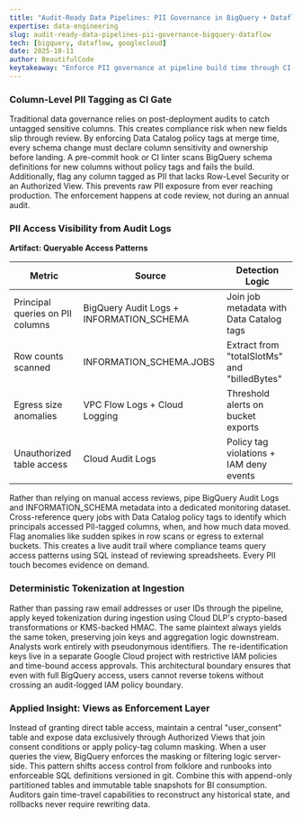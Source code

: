 ```yaml
---
title: "Audit-Ready Data Pipelines: PII Governance in BigQuery + Dataflow"
expertise: data-engineering
slug: audit-ready-data-pipelines-pii-governance-bigquery-dataflow
tech: [bigquery, dataflow, googlecloud]
date: 2025-10-11
author: BeautifulCode
keytakeaway: "Enforce PII governance at pipeline build time through CI-gated policy tags, provenance logs, and deterministic tokenization, then expose data only via views that join consent and masking logic to make compliance verifiable by design."
---
```


### Column-Level PII Tagging as CI Gate

Traditional data governance relies on post-deployment audits to catch untagged sensitive columns. This creates compliance risk when new fields slip through review. By enforcing Data Catalog policy tags at merge time, every schema change must declare column sensitivity and ownership before landing. A pre-commit hook or CI linter scans BigQuery schema definitions for new columns without policy tags and fails the build. Additionally, flag any column tagged as PII that lacks Row-Level Security or an Authorized View. This prevents raw PII exposure from ever reaching production. The enforcement happens at code review, not during an annual audit.

### PII Access Visibility from Audit Logs

**Artifact: Queryable Access Patterns**

| Metric | Source | Detection Logic |
|--------|--------|-----------------|
| Principal queries on PII columns | BigQuery Audit Logs + INFORMATION_SCHEMA | Join job metadata with Data Catalog tags |
| Row counts scanned | INFORMATION_SCHEMA.JOBS | Extract from "totalSlotMs" and "billedBytes" |
| Egress size anomalies | VPC Flow Logs + Cloud Logging | Threshold alerts on bucket exports |
| Unauthorized table access | Cloud Audit Logs | Policy tag violations + IAM deny events |

Rather than relying on manual access reviews, pipe BigQuery Audit Logs and INFORMATION_SCHEMA metadata into a dedicated monitoring dataset. Cross-reference query jobs with Data Catalog policy tags to identify which principals accessed PII-tagged columns, when, and how much data moved. Flag anomalies like sudden spikes in row scans or egress to external buckets. This creates a live audit trail where compliance teams query access patterns using SQL instead of reviewing spreadsheets. Every PII touch becomes evidence on demand.

### Deterministic Tokenization at Ingestion

Rather than passing raw email addresses or user IDs through the pipeline, apply keyed tokenization during ingestion using Cloud DLP's crypto-based transformations or KMS-backed HMAC. The same plaintext always yields the same token, preserving join keys and aggregation logic downstream. Analysts work entirely with pseudonymous identifiers. The re-identification keys live in a separate Google Cloud project with restrictive IAM policies and time-bound access approvals. This architectural boundary ensures that even with full BigQuery access, users cannot reverse tokens without crossing an audit-logged IAM policy boundary.

### Applied Insight: Views as Enforcement Layer

Instead of granting direct table access, maintain a central "user_consent" table and expose data exclusively through Authorized Views that join consent conditions or apply policy-tag column masking. When a user queries the view, BigQuery enforces the masking or filtering logic server-side. This pattern shifts access control from folklore and runbooks into enforceable SQL definitions versioned in git. Combine this with append-only partitioned tables and immutable table snapshots for BI consumption. Auditors gain time-travel capabilities to reconstruct any historical state, and rollbacks never require rewriting data.